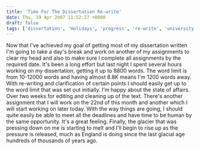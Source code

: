 ```yaml
---
title: 'Time For The Dissertation Re-write'
date: Thu, 19 Apr 2007 11:52:27 +0000
draft: false
tags: ['dissertation', 'Holidays', 'progress', 're-write', 'university', 'wordcount', 'writing']
---
```


Now that I've achieved my goal of getting most of my dissertation written I'm going to take a day's break and work on another of my assignments to clear my head and also to make sure I complete all assignments by the required date. It's been a long effort but last night I spent several hours working on my dissertation, getting it up to 8800 words. The word limit is from 10-12000 words and having almost 8.8K means I'm 1200 words away. With re-writing and clarification of certain points I should easily get up to the word limit that was set out initially. I'm happy about the state of affairs. Over two weeks for editing and cleaning up of the text. There's another assignment that I will work on the 22nd of this month and another which I will start working on later today. With the way things are going, I should quite easily be able to meet all the deadlines and have time to be human by the same opportunity. It's a great feeling. Finally, the glacier that was pressing down on me is starting to melt and I'll begin to rise up as the pressure is released, much as England is doing since the last glacial age hundreds of thousands of years ago.